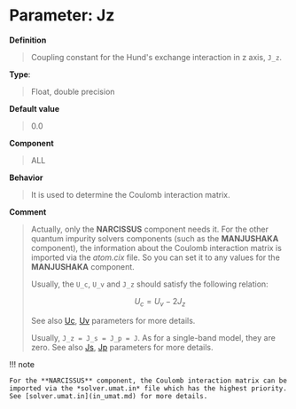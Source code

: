 # Parameter: Jz

**Definition**

> Coupling constant for the Hund's exchange interaction in z axis, ``J_z``.

**Type**:

> Float, double precision

**Default value**

> 0.0

**Component**

> ALL

**Behavior**

> It is used to determine the Coulomb interaction matrix.

**Comment**

> Actually, only the **NARCISSUS** component needs it. For the other quantum impurity solvers components (such as the **MANJUSHAKA** component), the information about the Coulomb interaction matrix is imported via the *atom.cix* file. So you can set it to any values for the **MANJUSHAKA** component.
>
> Usually, the ``U_c``, ``U_v`` and ``J_z`` should satisfy the following relation:
>
> ```math
> \begin{equation}
> U_c = U_v - 2J_z
> \end{equation}
> ```
>
> See also [Uc](p_uc.md), [Uv](p_uv.md) parameters for more details.
>
> Usually, ``J_z = J_s = J_p = J``. As for a single-band model, they are zero. See also [Js](p_js.md), [Jp](p_jp.md) parameters for more details.

!!! note

    For the **NARCISSUS** component, the Coulomb interaction matrix can be imported via the *solver.umat.in* file which has the highest priority. See [solver.umat.in](in_umat.md) for more details.
